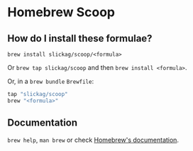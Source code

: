 # Homebrew Scoop

## How do I install these formulae?

`brew install slickag/scoop/<formula>`

Or `brew tap slickag/scoop` and then `brew install <formula>`.

Or, in a `brew bundle` `Brewfile`:

```ruby
tap "slickag/scoop"
brew "<formula>"
```

## Documentation

`brew help`, `man brew` or check [Homebrew's documentation](https://docs.brew.sh).
